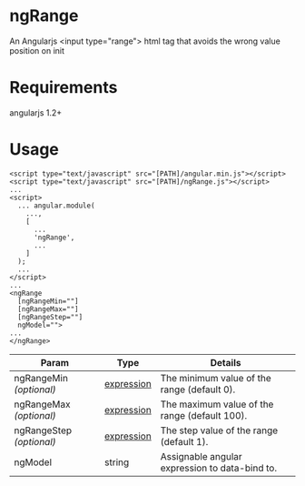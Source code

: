 # ngRange
An Angularjs &lt;input type="range"> html tag that avoids the wrong value position on init

# Requirements
angularjs 1.2+

# Usage
```
<script type="text/javascript" src="[PATH]/angular.min.js"></script>
<script type="text/javascript" src="[PATH]/ngRange.js"></script>
...
<script>
  ... angular.module(
    ...,
    [
      ...
      'ngRange',
      ...
    ]
  );
  ...
</script>
...
<ngRange 
  [ngRangeMin=""] 
  [ngRangeMax=""] 
  [ngRangeStep=""] 
  ngModel="">
...
</ngRange>
```

Param | Type | Details
------|------|--------
ngRangeMin *(optional)* | [expression](https://code.angularjs.org/1.3.16/docs/guide/expression) | The minimum value of the range (default 0). 
ngRangeMax *(optional)* | [expression](https://code.angularjs.org/1.3.16/docs/guide/expression) | The maximum value of the range (default 100). 
ngRangeStep *(optional)* | [expression](https://code.angularjs.org/1.3.16/docs/guide/expression) | The step value of the range (default 1). 
ngModel | string | Assignable angular expression to data-bind to. 
